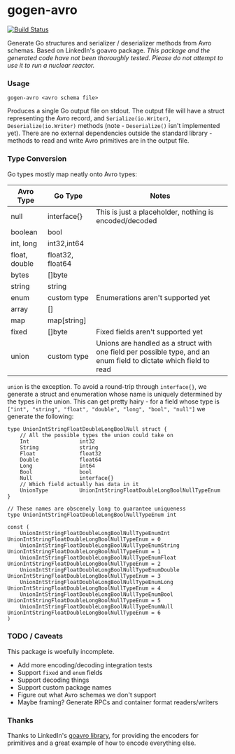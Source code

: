 gogen-avro
===

[![Build Status](https://travis-ci.org/alanctgardner/gogen-avro.svg?branch=master)](https://travis-ci.org/alanctgardner/gogen-avro)

Generate Go structures and serializer / deserializer methods from Avro schemas. Based on LinkedIn's goavro package. _This package and the generated code have not been thoroughly tested. Please do not attempt to use it to run a nuclear reactor._

### Usage


```
gogen-avro <avro schema file>
```

Produces a single Go output file on stdout. The output file will have a struct representing the Avro record, and `Serialize(io.Writer)`, `Deserialize(io.Writer)` methods (note - `Deserialize()` isn't implemented yet). There are no external dependencies outside the standard library - methods to read and write Avro primitives are in the output file. 

### Type Conversion

Go types mostly map neatly onto Avro types:

| Avro Type     | Go Type           | Notes                                                                                                                |
|---------------|-------------------|----------------------------------------------------------------------------------------------------------------------|
| null          | interface{}       | This is just a placeholder, nothing is encoded/decoded                                                               |
| boolean       | bool              |                                                                                                                      |
| int, long     | int32,int64       |                                                                                                                      |
| float, double | float32, float64  |                                                                                                                      |
| bytes         | []byte            |                                                                                                                      |
| string        | string            |                                                                                                                      |
| enum          | custom type       | Enumerations aren't supported yet                                                                                    |
| array<type>   | []<type>          |                                                                                                                      |
| map<type>     | map[string]<type> |                                                                                                                      |
| fixed         | []byte            | Fixed fields aren't supported yet                                                                                    |
| union         | custom type       | Unions are handled as a struct with one field per possible type, and an enum field to dictate which field to read    |

`union` is the exception. To avoid a round-trip through `interface{}`, we generate a struct and enumeration whose name is uniquely determined by the types in the union. This can get pretty hairy - for a field whose type is `["int", "string", "float", "double", "long", "bool", "null"]` we generate the following:

```
type UnionIntStringFloatDoubleLongBoolNull struct {
	// All the possible types the union could take on
	Int                int32
	String             string
	Float              float32
	Double             float64
	Long               int64
	Bool               bool
	Null               interface{}
	// Which field actually has data in it
	UnionType          UnionIntStringFloatDoubleLongBoolNullTypeEnum
}

// These names are obscenely long to guarantee uniqueness
type UnionIntStringFloatDoubleLongBoolNullTypeEnum int

const (
	UnionIntStringFloatDoubleLongBoolNullTypeEnumInt                UnionIntStringFloatDoubleLongBoolNullTypeEnum = 0
	UnionIntStringFloatDoubleLongBoolNullTypeEnumString             UnionIntStringFloatDoubleLongBoolNullTypeEnum = 1
	UnionIntStringFloatDoubleLongBoolNullTypeEnumFloat              UnionIntStringFloatDoubleLongBoolNullTypeEnum = 2
	UnionIntStringFloatDoubleLongBoolNullTypeEnumDouble             UnionIntStringFloatDoubleLongBoolNullTypeEnum = 3
	UnionIntStringFloatDoubleLongBoolNullTypeEnumLong               UnionIntStringFloatDoubleLongBoolNullTypeEnum = 4
	UnionIntStringFloatDoubleLongBoolNullTypeEnumBool               UnionIntStringFloatDoubleLongBoolNullTypeEnum = 5
	UnionIntStringFloatDoubleLongBoolNullTypeEnumNull               UnionIntStringFloatDoubleLongBoolNullTypeEnum = 6
)
``` 

### TODO / Caveats

This package is woefully incomplete.

- Add more encoding/decoding integration tests
- Support `fixed` and `enum` fields
- Support decoding things
- Support custom package names
- Figure out what Avro schemas we don't support
- Maybe framing? Generate RPCs and container format readers/writers

### Thanks

Thanks to LinkedIn's [goavro library](https://github.com/linkedin/goavro), for providing the encoders for primitives and a great example of how to encode everything else.
